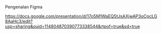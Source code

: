 Pengenalan Figma

https://docs.google.com/presentation/d/17o5M1WaEQ5tJsAXjwAP3oCpcLG8AaHc3/edit?usp=sharing&ouid=114804870390773338544&rtpof=true&sd=true
